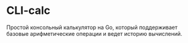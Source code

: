 # CLI-calc
Простой консольный калькулятор на Go, который поддерживает базовые арифметические операции и ведет историю вычислений.
